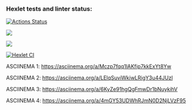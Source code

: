 ### Hexlet tests and linter status:
[![Actions Status](https://github.com/kristek1104/frontend-project-46/workflows/hexlet-check/badge.svg)](https://github.com/kristek1104/frontend-project-46/actions)

<a href="https://codeclimate.com/github/kristek1104/frontend-project-46/maintainability"><img src="https://api.codeclimate.com/v1/badges/ecaf1873cebc683c7b96/maintainability" /></a>

<a href="https://codeclimate.com/github/kristek1104/frontend-project-46/test_coverage"><img src="https://api.codeclimate.com/v1/badges/ecaf1873cebc683c7b96/test_coverage" /></a>

[![Hexlet CI](https://github.com/kristek1104/frontend-project-46/actions/workflows/main.yml/badge.svg)](https://github.com/kristek1104/frontend-project-46/actions/workflows/main.yml)

ASCIINEMA 1:
https://asciinema.org/a/Mczp7fqq1lAKfip7kkExYt8Yw

ASCIINEMA 2:
https://asciinema.org/a/LElqSuviWkiwLRigY3u44JUzl

ASCIINEMA 3:
https://asciinema.org/a/6KyZe91hgQgFmwDr1bNuykihV

ASCIINEMA 4:
https://asciinema.org/a/4mGY53UDWhRJmN0D2NjLVzF95
